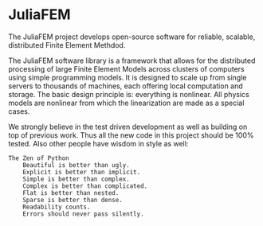 # JuliaFEM 

The JuliaFEM project develops open-source software for reliable, scalable, distributed Finite Element Methdod.

The JuliaFEM software library is a framework that allows for the distributed processing of large Finite Element Models across clusters of computers using simple programming models. It is designed to scale up from single servers to thousands of machines, each offering local computation and storage. The basic design principle is: everything is nonlinear. All physics models are nonlinear from which the linearization are made as a special cases. 

We strongly believe in the test driven development as well as building on top of previous work. Thus all the new code in this project should be 100% tested. Also other people have wisdom in style as well:
```
The Zen of Python
    Beautiful is better than ugly.
    Explicit is better than implicit.
    Simple is better than complex.
    Complex is better than complicated.
    Flat is better than nested.
    Sparse is better than dense.
    Readability counts.
    Errors should never pass silently.
```
